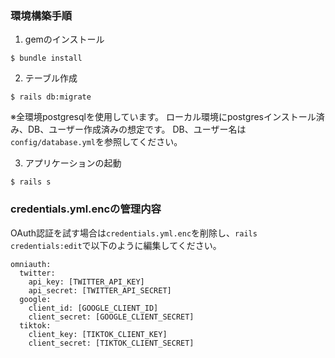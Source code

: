 ### 環境構築手順

1. gemのインストール

```
$ bundle install
```

2. テーブル作成

```
$ rails db:migrate
```

※全環境postgresqlを使用しています。
ローカル環境にpostgresインストール済み、DB、ユーザー作成済みの想定です。
DB、ユーザー名は`config/database.yml`を参照してください。

3. アプリケーションの起動

```
$ rails s
```

### credentials.yml.encの管理内容

OAuth認証を試す場合は`credentials.yml.enc`を削除し、`rails credentials:edit`で以下のように編集してください。

```
omniauth:
  twitter:
    api_key: [TWITTER_API_KEY]
    api_secret: [TWITTER_API_SECRET]
  google:
    client_id: [GOOGLE_CLIENT_ID]
    client_secret: [GOOGLE_CLIENT_SECRET]
  tiktok:
    client_key: [TIKTOK_CLIENT_KEY]
    client_secret: [TIKTOK_CLIENT_SECRET]
```
